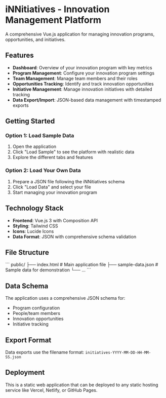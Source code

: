# iNNitiatives - Innovation Management Platform

A comprehensive Vue.js application for managing innovation programs, opportunities, and initiatives.

## Features

- **Dashboard**: Overview of your innovation program with key metrics
- **Program Management**: Configure your innovation program settings
- **Team Management**: Manage team members and their roles
- **Opportunities Tracking**: Identify and track innovation opportunities
- **Initiative Management**: Manage innovation initiatives with detailed tracking
- **Data Export/Import**: JSON-based data management with timestamped exports

## Getting Started

### Option 1: Load Sample Data
1. Open the application
2. Click "Load Sample" to see the platform with realistic data
3. Explore the different tabs and features

### Option 2: Load Your Own Data
1. Prepare a JSON file following the iNNitiatives schema
2. Click "Load Data" and select your file
3. Start managing your innovation program

## Technology Stack

- **Frontend**: Vue.js 3 with Composition API
- **Styling**: Tailwind CSS
- **Icons**: Lucide Icons
- **Data Format**: JSON with comprehensive schema validation

## File Structure

\`\`\`
public/
├── index.html          # Main application file
├── sample-data.json    # Sample data for demonstration
└── ...
\`\`\`

## Data Schema

The application uses a comprehensive JSON schema for:
- Program configuration
- People/team members
- Innovation opportunities
- Initiative tracking

## Export Format

Data exports use the filename format: `initiatives-YYYY-MM-DD-HH-MM-SS.json`

## Deployment

This is a static web application that can be deployed to any static hosting service like Vercel, Netlify, or GitHub Pages.
